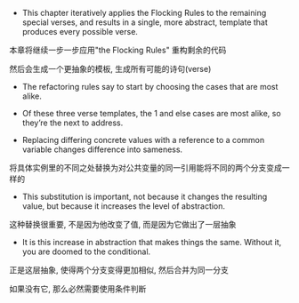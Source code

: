 + This chapter iteratively applies the Flocking Rules to the remaining special verses, and results in a single, more abstract, template that produces every possible verse.

本章将继续一步一步应用"the Flocking Rules" 重构剩余的代码

然后会生成一个更抽象的模板, 生成所有可能的诗句(verse)

+ The refactoring rules say to start by choosing the cases that are most alike.

+ Of these three verse templates, the 1 and else cases are most alike, so
they’re the next to address.

+ Replacing differing concrete values with a reference to a common variable changes difference into sameness.

将具体实例里的不同之处替换为对公共变量的同一引用能将不同的两个分支变成一样的

+ This substitution is important, not because it changes the resulting value, but because it increases the level of abstraction.

这种替换很重要, 不是因为他改变了值, 而是因为它做出了一层抽象

+ It is this increase in abstraction that makes things the same. Without it, you are doomed to the conditional.

正是这层抽象, 使得两个分支变得更加相似, 然后合并为同一分支

如果没有它, 那么必然需要使用条件判断

